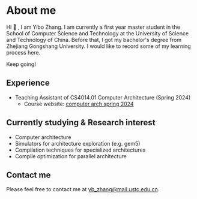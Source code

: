 # About me

Hi 🤗 , I am Yibo Zhang. I am currently a first year master student in the School of Computer Science and Technology at the University of Science and Technology of China. Before that, I got my bachelor's degree from Zhejiang Gongshang University. I would like to record some of my learning process here.

Keep going!

## Experience

- Teaching Assistant of CS4014.01 Computer Architecture (Spring 2024)
  - Course website: [computer arch spring 2024](https://computer-arch.gitlab.io/ca2024-pages/)

## Currently studying & Research interest

- Computer architecture
- Simulators for architecture exploration (e.g. gem5) 
- Compilation techniques for specialized architectures
- Compile optimization for parallel architecture

## Contact me

Please feel free to contact me at [yb_zhang@mail.ustc.edu.cn](mailto:yb_zhang@mail.ustc.edu.cn).
